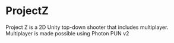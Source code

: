# ProjectZ
Project Z is a 2D Unity top-down shooter that includes multiplayer. Multiplayer is made possible using Photon PUN v2
